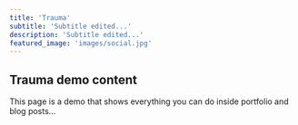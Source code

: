 ```yaml
---
title: 'Trauma'
subtitle: 'Subtitle edited...'
description: 'Subtitle edited...'
featured_image: 'images/social.jpg'
---
```


## Trauma demo content

This page is a demo that shows everything you can do inside portfolio and blog posts...
